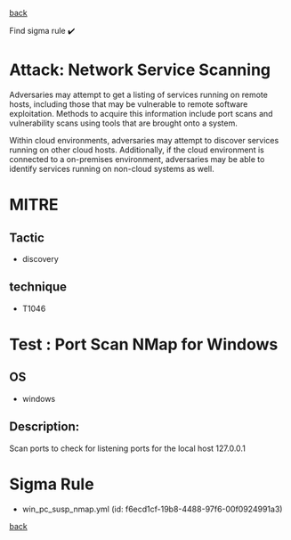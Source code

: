 
[back](../index.md)

Find sigma rule :heavy_check_mark: 

# Attack: Network Service Scanning 

Adversaries may attempt to get a listing of services running on remote hosts, including those that may be vulnerable to remote software exploitation. Methods to acquire this information include port scans and vulnerability scans using tools that are brought onto a system. 

Within cloud environments, adversaries may attempt to discover services running on other cloud hosts. Additionally, if the cloud environment is connected to a on-premises environment, adversaries may be able to identify services running on non-cloud systems as well.

# MITRE
## Tactic
  - discovery


## technique
  - T1046


# Test : Port Scan NMap for Windows
## OS
  - windows


## Description:
Scan ports to check for listening ports for the local host 127.0.0.1

# Sigma Rule
 - win_pc_susp_nmap.yml (id: f6ecd1cf-19b8-4488-97f6-00f0924991a3)



[back](../index.md)

